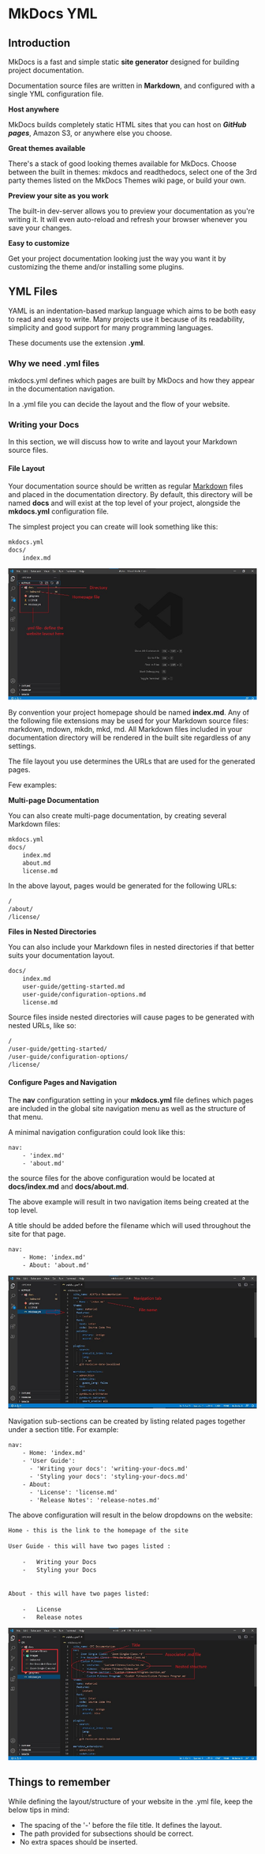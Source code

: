 # **MkDocs YML**

## **Introduction**

MkDocs is a fast and simple static **site generator** designed for building project documentation.

Documentation source files are written in **Markdown**, and configured with a single YML configuration file.

**Host anywhere**

MkDocs builds completely static HTML sites that you can host on **_GitHub pages_**, Amazon S3, or anywhere else you choose.

**Great themes available**

There's a stack of good looking themes available for MkDocs. Choose between the built in themes: mkdocs and readthedocs, select one of the 3rd party themes listed on the MkDocs Themes wiki page, or build your own.

**Preview your site as you work**

The built-in dev-server allows you to preview your documentation as you're writing it. It will even auto-reload and refresh your browser whenever you save your changes.

**Easy to customize**

Get your project documentation looking just the way you want it by customizing the theme and/or installing some plugins.

## **YML Files**

YAML is an indentation-based markup language which aims to be both easy to read and easy to write. Many projects use it because of its readability, simplicity and good support for many programming languages.

These documents use the extension **.yml**.

### **Why we need .yml files**

mkdocs.yml defines which pages are built by MkDocs and how they appear in the documentation navigation. 

In a .yml file you can decide the layout and the flow of your website.

### **Writing your Docs**

In this section, we will discuss how to write and layout your Markdown source files.

#### **File Layout**

Your documentation source should be written as regular [Markdown](Markdown.md) files and placed in the documentation directory. By default, this directory will be named **docs** and will exist at the top level of your project, alongside the **mkdocs.yml** configuration file.

The simplest project you can create will look something like this:

    mkdocs.yml
    docs/
        index.md


![mkdocs view](../images/Initial-images/yml/mkdocsview.jpg)


By convention your project homepage should be named **index.md**. Any of the following file extensions may be used for your Markdown source files: markdown, mdown, mkdn, mkd, md. All Markdown files included in your documentation directory will be rendered in the built site regardless of any settings.

The file layout you use determines the URLs that are used for the generated pages. 

Few examples:

**Multi-page Documentation**

You can also create multi-page documentation, by creating several Markdown files:

    mkdocs.yml
    docs/
        index.md
        about.md
        license.md

In the above layout, pages would be generated for the following URLs:

    /
    /about/
    /license/

**Files in Nested Directories**

You can also include your Markdown files in nested directories if that better suits your documentation layout.

    docs/
        index.md
        user-guide/getting-started.md
        user-guide/configuration-options.md
        license.md

Source files inside nested directories will cause pages to be generated with nested URLs, like so:

    /
    /user-guide/getting-started/
    /user-guide/configuration-options/
    /license/

#### **Configure Pages and Navigation**

The **nav** configuration setting in your **mkdocs.yml** file defines which pages are included in the global site navigation menu as well as the structure of that menu. 

A minimal navigation configuration could look like this:

    nav:
        - 'index.md'
        - 'about.md'

the source files for the above configuration would be located at **docs/index.md** and **docs/about.md**.

The above example will result in two navigation items being created at the top level. 

A title should be added before the filename which will used throughout the site for that page.

    nav:
        - Home: 'index.md'
        - About: 'about.md'
  

![yml struct](../images/Initial-images/yml/ymlstrct.jpg)


Navigation sub-sections can be created by listing related pages together under a section title. For example:

    nav:
        - Home: 'index.md'
        - 'User Guide':
          - 'Writing your docs': 'writing-your-docs.md'
          - 'Styling your docs': 'styling-your-docs.md'
        - About:
          - 'License': 'license.md'
          - 'Release Notes': 'release-notes.md'


The above configuration will result in the below dropdowns on the website:

    Home - this is the link to the homepage of the site

    User Guide - this will have two pages listed :

        -   Writing your Docs
        -   Styling your Docs


    About - this will have two pages listed:

        -   License
        -   Release notes


![nested structure](../images/Initial-images/yml/nestedyml.jpg)

## **Things to remember**

While defining the layout/structure of your website in the .yml file, keep the below tips in mind:

-   The spacing of the '-' before the file title. It defines the layout.
-   The path provided for subsections should be correct.
-   No extra spaces should be inserted.




